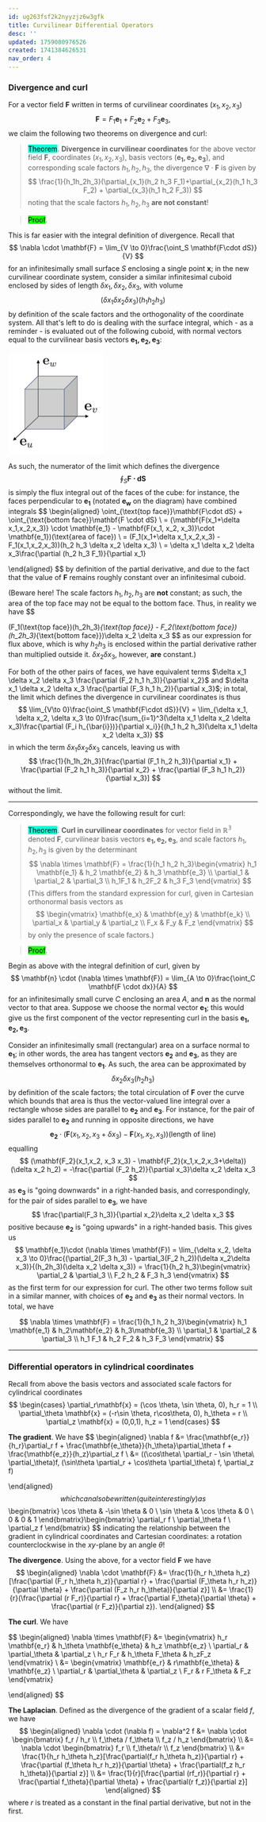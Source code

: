 ```yaml
---
id: ug263fsf2k2nyyzjz6w3gfk
title: Curvilinear Differential Operators
desc: ''
updated: 1759080976526
created: 1741384626531
nav_order: 4
---
```


### Divergence and curl

For a vector field $\mathbf{F}$ written in terms of curvilinear coordinates $(x_1, x_2, x_3)$
$$
\mathbf{F} = F_1 \mathbf{e}_1 + F_2 \mathbf{e}_2 + F_3 \mathbf{e}_3,
$$
we claim the following two theorems on divergence and curl:

> <span style="background-color: #12ffd7; color: black;">Theorem</span>. **Divergence in curvilinear coordinates** for the above vector field $\mathbf{F}$, coordinates $(x_1,x_2,x_3)$, basis vectors $(\mathbf{e_1,e_2,e_3})$, and corresponding scale factors $h_1, h_2, h_3$, the divergence $\nabla \cdot \mathbf{F}$ is given by
$$
\frac{1}{h_1h_2h_3}(\partial_{x_1}(h_2 h_3 F_1)+\partial_{x_2}(h_1 h_3 F_2) + \partial_{x_3}(h_1 h_2 F_3))
$$
> noting that the scale factors $h_1, h_2, h_3$ **are not constant**!

> <span style="background-color: #1eff12; color: black;">Proof</span>.

This is far easier with the integral definition of divergence. Recall that
$$
\nabla \cdot \mathbf{F} = \lim_{V \to 0}\frac{\oint_S \mathbf{F\cdot dS}}{V}
$$
for an infinitesimally small surface $S$ enclosing a single point $\mathbf{x}$; in the new curvilinear coordinate system, consider a similar infinitesimal cuboid enclosed by sides of length $\delta x_1, \delta x_2, \delta x_3$, with volume
$$
(\delta x_1 \delta x_2 \delta x_3)(h_1 h_2 h_3)
$$
by definition of the scale factors and the orthogonality of the coordinate system. All that's left to do is dealing with the surface integral, which - as a reminder - is evaluated out of the following cuboid, with normal vectors equal to the curvilinear basis vectors $\mathbf{e_1, e_2, e_3}$:

![alt text](./assets/images/image-43.png)

As such, the numerator of the limit which defines the divergence
$$
\oint_S \mathbf{F \cdot dS}
$$
is simply the flux integral out of the faces of the cube: for instance, the faces perpendicular to $\mathbf{e_1}$ (notated $\mathbf{e_w}$ on the diagram) have combined integrals
$$
\begin{aligned}
\oint_{\text{top face}}\mathbf{F\cdot dS} + \oint_{\text{bottom face}}\mathbf{F \cdot dS} \\
= (\mathbf{F(x_1+\delta x_1,x_2,x_3)} \cdot \mathbf{e_1} - \mathbf{F(x_1, x_2, x_3)}\cdot \mathbf{e_1})(\text{area of face}) \\
= (F_1(x_1+\delta x_1,x_2,x_3) - F_1(x_1,x_2,x_3))(h_2 h_3 \delta x_2 \delta x_3) \\
= \delta x_1 \delta x_2 \delta x_3\frac{\partial (h_2 h_3 F_1)}{\partial x_1}

\end{aligned}
$$
by definition of the partial derivative, and due to the fact that the value of $\mathbf{F}$ remains roughly constant over an infinitesimal cuboid. 

(Beware here! The scale factors $h_1, h_2, h_3$ are **not** constant; as such, the area of the top face may not be equal to the bottom face. Thus, in reality we have
$$

(F_1(\text{top face})(h_2h_3)_{\text{top face}} - F_2(\text{bottom face})(h_2h_3)_{\text{bottom face}})\delta x_2 \delta x_3
$$
as our expression for flux above, which is why $h_2 h_3$ is enclosed within the partial derivative rather than multiplied outside it. $\delta x_2 \delta x_3$, however, **are** constant.)

For both of the other pairs of faces, we have equivalent terms $\delta x_1 \delta x_2 \delta x_3 \frac{\partial (F_2 h_1 h_3)}{\partial x_2}$ and $\delta x_1 \delta x_2 \delta x_3 \frac{\partial (F_3 h_1 h_2)}{\partial x_3}$; in total, the limit which defines the divergence in curvilinear coordinates is thus
$$
\lim_{V\to 0}\frac{\oint_S \mathbf{F\cdot dS}}{V} = \lim_{\delta x_1, \delta x_2, \delta x_3 \to 0}\frac{\sum_{i=1}^3(\delta x_1 \delta x_2 \delta x_3)\frac{\partial (F_i h_{\bar{i}})}{\partial x_i}}{(h_1 h_2 h_3)(\delta x_1 \delta x_2 \delta x_3)} 
$$
in which the term $\delta x_1 \delta x_2 \delta x_3$ cancels, leaving us with 
$$
\frac{1}{h_1h_2h_3}[\frac{\partial (F_1 h_2 h_3)}{\partial x_1} + \frac{\partial (F_2 h_1 h_3)}{\partial x_2} + \frac{\partial (F_3 h_1 h_2)}{\partial x_3}]
$$
without the limit.

***

Correspondingly, we have the following result for curl:

> <span style="background-color: #12ffd7; color: black;">Theorem</span>. **Curl in curvilinear coordinates** for vector field in $\mathbb{R^3}$ denoted $\mathbf{F}$, curvilinear basis vectors $\mathbf{e_1, e_2, e_3}$, and scale factors $h_1, h_2, h_3$ is given by the determinant
$$
\nabla \times \mathbf{F} = \frac{1}{h_1 h_2 h_3}\begin{vmatrix}
h_1 \mathbf{e_1} & h_2 \mathbf{e_2} & h_3 \mathbf{e_3} \\
\partial_1 & \partial_2 & \partial_3 \\
h_1F_1 & h_2F_2 & h_3 F_3
\end{vmatrix}
$$
(This differs from the standard expression for curl, given in Cartesian orthonormal basis vectors as
$$
\begin{vmatrix}
\mathbf{e_x} & \mathbf{e_y} & \mathbf{e_k} \\
\partial_x & \partial_y & \partial_z \\
F_x & F_y & F_z
\end{vmatrix}
$$
by only the presence of scale factors.)

> <span style="background-color: #1eff12; color: black;">Proof</span>.

Begin as above with the integral definition of curl, given by
$$
\mathbf{n} \cdot (\nabla \times \mathbf{F}) = \lim_{A \to 0}\frac{\oint_C \mathbf{F \cdot dx}}{A}
$$
for an infinitesimally small curve $C$ enclosing an area $A$, and $\mathbf{n}$ as the normal vector to that area. Suppose we choose the normal vector $\mathbf{e_1}$; this would give us the first component of the vector representing curl in the basis $\mathbf{e_1, e_2, e_3}$.

Consider an infinitesimally small (rectangular) area on a surface normal to $\mathbf{e_1}$; in other words, the area has tangent vectors $\mathbf{e_2}$ and $\mathbf{e_3}$, as they are themselves orthonormal to $\mathbf{e_1}$. As such, the area can be approximated by
$$
\delta x_2 \delta x_3 (h_2h_3)
$$
by definition of the scale factors; the total circulation of $\mathbf{F}$ over the curve which bounds that area is thus the vector-valued line integral over a rectangle whose sides are parallel to $\mathbf{e_2}$ and $\mathbf{e_3}$. For instance, for the pair of sides parallel to $\mathbf{e_2}$ and running in opposite directions, we have
$$
\mathbf{e_2} \cdot (\mathbf{F}(x_1,x_2, x_3+\delta x_3) - \mathbf{F}(x_1,x_2,x_3)) (\text{length of line})
$$
equalling
$$
(\mathbf{F_2}(x_1,x_2, x_3 x_3) - \mathbf{F_2}(x_1,x_2,x_3+\delta)) (\delta x_2 h_2) = -\frac{\partial (F_2 h_2)}{\partial x_3}\delta x_2 \delta x_3
$$
as $\mathbf{e_3}$ is "going downwards" in a right-handed basis, and correspondingly, for the pair of sides parallel to $\mathbf{e_3}$, we have
$$
\frac{\partial(F_3 h_3)}{\partial x_2}\delta x_2 \delta x_3
$$
positive because $\mathbf{e_2}$ is "going upwards" in a right-handed basis. This gives us
$$
\mathbf{e_1}\cdot (\nabla \times \mathbf{F}) = \lim_{\delta x_2, \delta x_3 \to 0}\frac{(\partial_2(F_3 h_3) - \partial_3(F_2 h_2))(\delta x_2\delta x_3)}{(h_2h_3)(\delta x_2 \delta x_3)} = \frac{1}{h_2 h_3}\begin{vmatrix}
\partial_2 & \partial_3 \\
F_2 h_2 & F_3 h_3
\end{vmatrix}
$$
as the first term for our expression for curl. The other two terms follow suit in a similar manner, with choices of $\mathbf{e_2}$ and $\mathbf{e_3}$ as their normal vectors. In total, we have

$$
\nabla \times \mathbf{F} = \frac{1}{h_1 h_2 h_3}\begin{vmatrix}
h_1 \mathbf{e_1} & h_2\mathbf{e_2} & h_3\mathbf{e_3} \\
\partial_1 & \partial_2 & \partial_3 \\
h_1 F_1 & h_2 F_2 & h_3 F_3
\end{vmatrix}
$$
***


### Differential operators in cylindrical coordinates
Recall from above the basis vectors and associated scale factors for cylindrical coordinates
$$
\begin{cases}
\partial_r\mathbf{x} = (\cos \theta, \sin \theta, 0), h_r = 1 \\
\partial_\theta \mathbf{x} = (-r\sin \theta, r\cos\theta, 0), h_\theta = r \\
\partial_z \mathbf{x} = (0,0,1), h_z = 1
\end{cases}
$$


**The gradient**. We have 
$$
\begin{aligned}
\nabla f &= \frac{\mathbf{e_r}}{h_r}\partial_r f + \frac{\mathbf{e_\theta}}{h_\theta}\partial_\theta f + \frac{\mathbf{e_z}}{h_z}\partial_z f \\
&= ((\cos\theta\ \partial_r  - \sin \theta\ \partial_\theta)f, (\sin\theta \partial_r + \cos\theta \partial_\theta) f, \partial_z f)

\end{aligned}
$$
which can also be written (quite interestingly) as
$$
\begin{bmatrix}
\cos \theta & -\sin \theta & 0 \\
\sin \theta & \cos \theta & 0 \\
0 & 0 & 1
\end{bmatrix}\begin{bmatrix}
\partial_r f \\
\partial_\theta f \\
\partial_z f
\end{bmatrix}
$$
indicating the relationship between the gradient in cylindrical coordinates and Cartesian coordinates: a rotation counterclockwise in the $xy$-plane by an angle $\theta$!

**The divergence**. Using the above, for a vector field $\mathbf{F}$ we have
$$
\begin{aligned}
\nabla \cdot \mathbf{F} &= \frac{1}{h_r h_\theta h_z}[\frac{\partial (F_r h_\theta h_z)}{\partial r} + \frac{\partial (F_\theta h_r h_z)}{\partial \theta} + \frac{\partial (F_z h_r h_\theta)}{\partial z}] \\
&= \frac{1}{r}(\frac{\partial (r F_r)}{\partial r} + \frac{\partial F_\theta}{\partial \theta} + \frac{\partial (r F_z)}{\partial z}).
\end{aligned}
$$

**The curl**. We have

$$
\begin{aligned}
\nabla \times \mathbf{F} &= \begin{vmatrix}
h_r \mathbf{e_r} & h_\theta \mathbf{e_\theta} & h_z \mathbf{e_z} \\
\partial_r & \partial_\theta & \partial_z \\
h_r F_r & h_\theta F_\theta & h_zF_z 
\end{vmatrix} \\
&= \begin{vmatrix}
\mathbf{e_r} & r\mathbf{e_\theta} & \mathbf{e_z} \\
\partial_r & \partial_\theta & \partial_z \\
F_r & r F_\theta & F_z 
\end{vmatrix}

\end{aligned}
$$

**The Laplacian**. Defined as the divergence of the gradient of a scalar field $f$, we have
$$
\begin{aligned}
\nabla \cdot (\nabla f) = \nabla^2 f &= \nabla \cdot \begin{bmatrix}
f_r / h_r \\ f_\theta / f_\theta \\ f_z / h_z
\end{bmatrix} \\
&= \nabla \cdot \begin{bmatrix}
f_r \\ f_\theta/r \\ f_z
\end{bmatrix} \\
&= \frac{1}{h_r h_\theta h_z}[\frac{\partial(f_r h_\theta h_z)}{\partial r} + \frac{\partial (f_\theta h_r h_z)}{\partial \theta} + \frac{\partial(f_z h_r h_\theta)}{\partial z}] \\
&= \frac{1}{r}[\frac{\partial (rf_r)}{\partial r} + \frac{\partial f_\theta}{\partial \theta} + \frac{\partial(r f_z)}{\partial z}]
\end{aligned}
$$
where $r$ is treated as a constant in the final partial derivative, but not in the first.